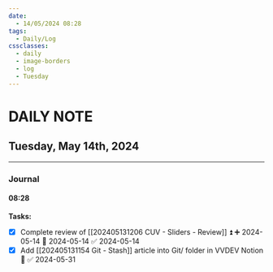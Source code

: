 ```yaml
---
date:
  - 14/05/2024 08:28
tags:
  - Daily/Log
cssclasses:
  - daily
  - image-borders
  - log
  - Tuesday
---
```

# DAILY NOTE
## Tuesday, May 14th, 2024
---
### Journal
#### 08:28
**Tasks:**
- [x] Complete review of [[202405131206 CUV - Sliders - Review]] ⏫ ➕ 2024-05-14 📅 2024-05-14 ✅ 2024-05-14
- [x] Add [[202405131154 Git - Stash]] article into Git/ folder in VVDEV Notion 🔽 ✅ 2024-05-31
